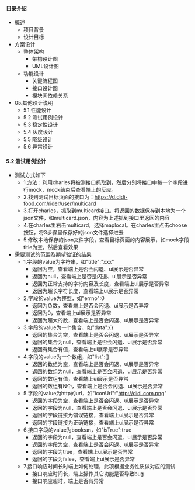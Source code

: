 #### 目录介绍
- 概述
    - 项目背景
    - 设计目标
- 方案设计
    - 整体架构
        - 架构设计图
        - UML设计图
    - 功能设计
        - 关键流程图
        - 接口设计图
        - 模块间依赖关系
- 05.其他设计说明
    - 5.1 性能设计
    - 5.2 测试用例设计
    - 5.3 稳定性设计
    - 5.4 灰度设计
    - 5.5 降级设计
    - 5.6 异常设计



#### 5.2 测试用例设计
- 测试方式如下
    - 1.方法：利用charles将被测接口抓取到，然后分别将接口中每一个字段进行mock，mock结束后查看端上的反应。
    - 2.找到测试目标页面的接口为：https://d.didi-food.com/rider/user/multicard
    - 3.打开charles，抓取到multicard接口。将返回的数据保存到本地为一个json文件，如multicard.json，内容为上述抓到接口里返回的内容
    - 4.在charles里右击multicard，选择maplocal。在charles里点击choose按钮，将3步骤里保存好的json文件选择进去
    - 5.修改本地保存的json文件字段，查看目标页面的内容展示，如mock字段title为空，然后查看效果
- 需要测试的范围及期望验证的结果
    - 1.字段的value为字符串，如"title":"xxx"
        - 返回为空，查看端上是否会闪退、ui展示是否异常
        - 返回为null，查看端上是否是闪退、ui展示是否异常
        - 返回为正常支持的字符内容及长度，查看端上ui展示是否异常
        - 返回为超长字符长度，查看端上ui展示是否异常
    - 2.字段的value为整型，如"errno":0
        - 返回为负数，查看端上是否会闪退、ui展示是否异常
        - 返回为0，查看端上ui展示是否异常
        - 返回为超大的数，查看端上是否会闪退、ui展示是否异常
    - 3.字段的value为一个集合，如"data":{}
        - 返回的集合为空，查看端上是否会闪退、ui展示是否异常
        - 返回的集合为null，查看端上是否会闪退、ui展示是否异常
        - 返回有集合有值，查看端上ui展示是否异常
    - 4.字段的value为一个数组，如"list":[]
        - 返回的数组为空，查看端上是否会闪退、ui展示是否异常
        - 返回的数组为null，查看端上是否会闪退、ui展示是否异常
        - 返回的数组有值，查看端上ui展示是否异常
        - 返回的数组有N个，查看端上是否会闪退、ui展示是否异常
    - 5.字段的value为http的url，如"iconUrl":"http://didi.com.png"
        - 返回的字段为空，查看端上是否会闪退、ui展示是否异常
        - 返回的字段为null，查看端上是否会闪退、ui展示是否异常
        - 返回的字段链接为错误链接，查看端上ui展示是否异常
        - 返回的字段链接为正确链接，查看端上ui展示是否异常
    - 6.接口字段的value为boolean，如"isTrue":true
        - 返回的字段为null，查看端上是否会闪退、ui展示是否异常
        - 返回的字段为空，查看端上是否会闪退、ui展示是否异常
        - 返回的字段为true，查看端上ui展示是否异常
        - 返回的字段为false，查看端上ui展示是否异常
    - 7.接口响应时间长时端上如何处理，此项根据业务性质做对应的测试
        - 接口响应时间长，端上操作其它功能是否导致bug
        - 接口响应超时，端上是否有异常












